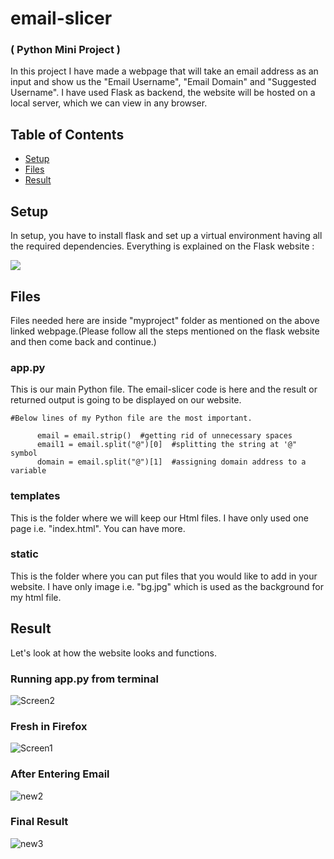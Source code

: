 # email-slicer
### ( Python Mini Project )

In this project I have made a webpage that will take an email address as an  input and show us the "Email Username", "Email Domain" and "Suggested Username".
I have used Flask as backend, the website will be hosted on a local server, which we can view in any browser.

## Table of Contents

- [Setup](#Setup)
- [Files](#Files)
- [Result](#Result)

## Setup

In setup, you have to install flask and set up a virtual environment having all the required dependencies. Everything is explained on the Flask website :

<a href="https://flask.palletsprojects.com/en/2.1.x/installation/#python-version"><img src="https://flask.palletsprojects.com/en/2.1.x/_static/flask-icon.png"></a>

## Files

Files needed here are inside "myproject" folder as mentioned on the above linked webpage.(Please follow all the steps mentioned on the flask website and then come back and continue.)
 
 ### app.py
 
 This is our main Python file. The email-slicer code is here and the result or returned output is going to be displayed on our website.
 
 ```python3
 #Below lines of my Python file are the most important.
 
       email = email.strip()  #getting rid of unnecessary spaces
       email1 = email.split("@")[0]  #splitting the string at '@" symbol 
       domain = email.split("@")[1]  #assigning domain address to a variable
```
 
 ### templates
 
 This is the folder where we will keep our Html files. I have only used one page i.e. "index.html". You can have more.
 
 ### static
 
 This is the folder where you can put files that you would like to add in your website. I have only image i.e. "bg.jpg" which is used as the background for my html file.
 
 ## Result
 
 Let's look at how the website looks and functions.
 
 ### Running app.py from terminal

![Screen2](https://user-images.githubusercontent.com/89385145/189984487-dde80b8c-f306-41a3-973d-b3df8a77db1d.jpg)

 ### Fresh in Firefox

![Screen1](https://user-images.githubusercontent.com/89385145/189984628-bf7bc304-37cb-4788-95b4-995534d36b9d.jpg)

 ### After Entering Email
 
![new2](https://user-images.githubusercontent.com/89385145/181860855-ad0b34f9-e6a3-4180-9b5f-d51a119be7ce.jpg)

 ### Final Result
 
 ![new3](https://user-images.githubusercontent.com/89385145/181860865-a415b8b2-6340-48f5-af88-7c73f2061f1a.jpg)
